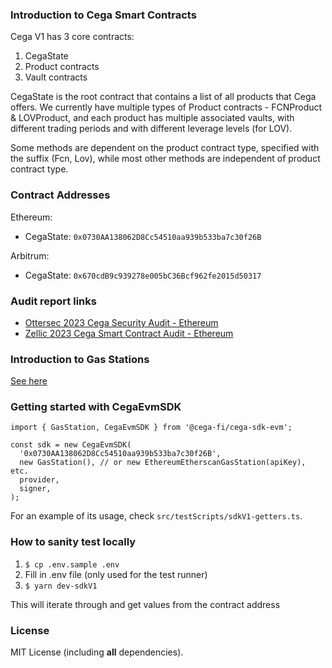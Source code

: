 ### Introduction to Cega Smart Contracts

Cega V1 has 3 core contracts:

1. CegaState
2. Product contracts
3. Vault contracts

CegaState is the root contract that contains a list of all products that Cega offers. We currently have multiple types of Product contracts - FCNProduct & LOVProduct, and each product has multiple associated vaults, with different trading periods and with different leverage levels (for LOV).

Some methods are dependent on the product contract type, specified with the suffix (Fcn, Lov), while most other methods are independent of product contract type.

### Contract Addresses

Ethereum:

- CegaState: `0x0730AA138062D8Cc54510aa939b533ba7c30f26B`

Arbitrum:

- CegaState: `0x670cdB9c939278e005bC36Bcf962fe2015d50317`

### Audit report links

- [Ottersec 2023 Cega Security Audit - Ethereum](https://drive.google.com/file/d/1a0nYzQ41kZMFDxDDDOJua3V2UTK8v2jX/view?pli=1 'Ottersec 2023 Cega Security Audit - Ethereum')
- [Zellic 2023 Cega Smart Contract Audit - Ethereum](https://drive.google.com/file/d/1qcNiP-5vQpqUqo4WzlNT6gsjzKSd8IqZ/view?pli=1 'Zellic 2023 Cega Smart Contract Audit - Ethereum')

### Introduction to Gas Stations

[See here](GasStation.md)

### Getting started with CegaEvmSDK

```tsx
import { GasStation, CegaEvmSDK } from '@cega-fi/cega-sdk-evm';

const sdk = new CegaEvmSDK(
  '0x0730AA138062D8Cc54510aa939b533ba7c30f26B',
  new GasStation(), // or new EthereumEtherscanGasStation(apiKey), etc.
  provider,
  signer,
);
```

For an example of its usage, check `src/testScripts/sdkV1-getters.ts`.

### How to sanity test locally

1. `$ cp .env.sample .env`
2. Fill in .env file (only used for the test runner)
3. `$ yarn dev-sdkV1`

This will iterate through and get values from the contract address

### License

MIT License (including **all** dependencies).
